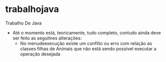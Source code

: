 # trabalhojava
Trabalho De Java
- Até o momento está, teoricamente, tudo completo, contudo ainda deve ser feito as seguitnes alterações:
    - No menudeexecução existe um conflito ou erro com relação as classes filhas de Animais que não está sendo possível executar a operação desejada
